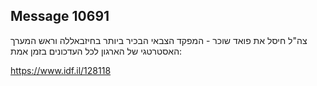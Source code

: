 ## Message 10691

צה"ל חיסל את פואד שוכר - המפקד הצבאי הבכיר ביותר בחיזבאללה וראש המערך האסטרטגי של הארגון
לכל העדכונים בזמן אמת:

https://www.idf.il/128118

